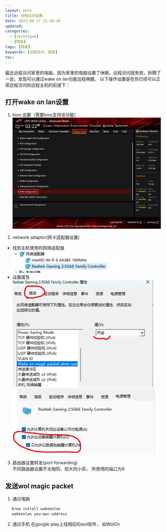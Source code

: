 ```yaml
---
layout: post
title: 远程访问设置
date: 2023-04-17 22:39:40
updated:
categories:
  - [technique]
  - [随笔]
tags: [随笔]
keywords: [远程访问，随笔]
toc:
---
```


最近远程访问家里的电脑，因为家里的电脑设置了休眠，远程访问就失败，折腾了一会，发现可以通过wake on lan功能远程唤醒， 以下操作设置是在你已经可以正常远程访问你远程主机的前提下：

## 打开wake on lan设置
1. bios 设置（需要bios支持该功能）
![bios wakeonlan](/source/images/2023/bios_wake_on_lan.bmp)

2. network adaptor(网卡适配器设置)
  - 找到主机使用的网络适配器<br>
  ![network adaptor wakeonlan](/source/images/2023/netw_wake_on_lan1.png)
  - 设置属性<br>
  ![network wakeonlan setting](/source/images/2023/netw_wake_on_lan2.png)
  ![network wakeonlan setting](/source/images/2023/netw_wake_on_lan3.png)

3. 路由器设置转发(port forwarding)<br>
    不同路由器设置不太相同，但大同小异， 所使用的端口为9


## 发送wol magic packet
1. 通过电脑
```bash
   brew install wakeonlan
   wakeonlan you:mac:address
```

2. 通过手机
    在google play上找相应的wol软件， 如WolOn

